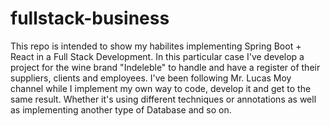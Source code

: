 # fullstack-business

This repo is intended to show my habilites implementing Spring Boot + React in a Full Stack Development. 
In this particular case I've develop a project for the wine brand "Indeleble" to handle and have a register of their suppliers, clients and employees.
I've been following Mr. Lucas Moy channel while I implement my own way to code, develop it and get to the same result. Whether it's using different techniques or annotations as well as implementing another type of Database and so on.
